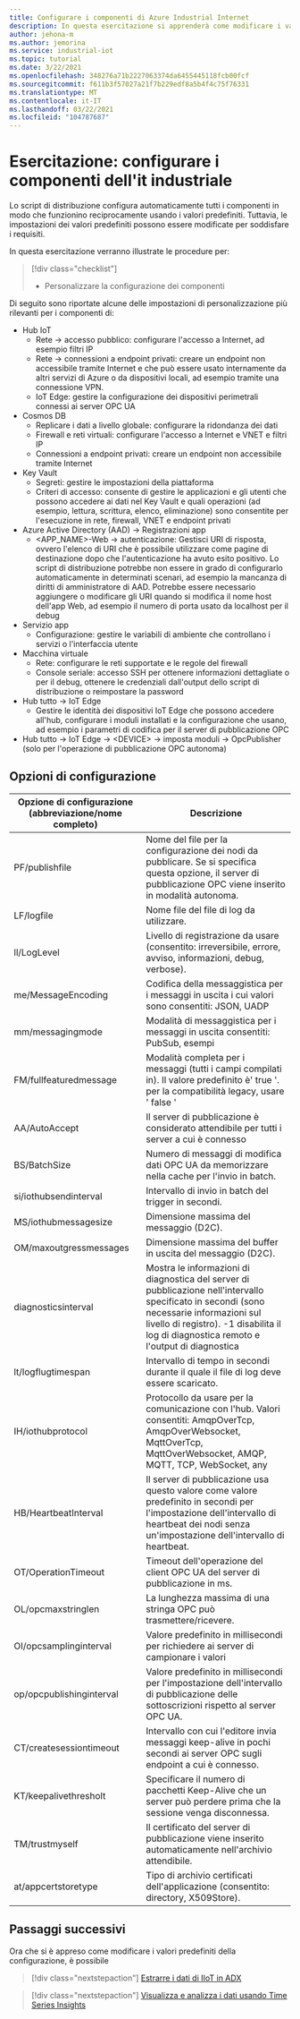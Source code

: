 ```yaml
---
title: Configurare i componenti di Azure Industrial Internet
description: In questa esercitazione si apprenderà come modificare i valori predefiniti della configurazione.
author: jehona-m
ms.author: jemorina
ms.service: industrial-iot
ms.topic: tutorial
ms.date: 3/22/2021
ms.openlocfilehash: 348276a71b2227063374da6455445118fcb00fcf
ms.sourcegitcommit: f611b3f57027a21f7b229edf8a5b4f4c75f76331
ms.translationtype: MT
ms.contentlocale: it-IT
ms.lasthandoff: 03/22/2021
ms.locfileid: "104787687"
---
```

# <a name="tutorial-configure-the-industrial-iot-components"></a>Esercitazione: configurare i componenti dell'it industriale

Lo script di distribuzione configura automaticamente tutti i componenti in modo che funzionino reciprocamente usando i valori predefiniti. Tuttavia, le impostazioni dei valori predefiniti possono essere modificate per soddisfare i requisiti.

In questa esercitazione verranno illustrate le procedure per:

> [!div class="checklist"]
> * Personalizzare la configurazione dei componenti


Di seguito sono riportate alcune delle impostazioni di personalizzazione più rilevanti per i componenti di:
* Hub IoT
    * Rete → accesso pubblico: configurare l'accesso a Internet, ad esempio filtri IP
    * Rete → connessioni a endpoint privati: creare un endpoint non accessibile tramite Internet e che può essere usato internamente da altri servizi di Azure o da dispositivi locali, ad esempio tramite una connessione VPN.
    * IoT Edge: gestire la configurazione dei dispositivi perimetrali connessi ai server OPC UA 
* Cosmos DB
    * Replicare i dati a livello globale: configurare la ridondanza dei dati
    * Firewall e reti virtuali: configurare l'accesso a Internet e VNET e filtri IP
    * Connessioni a endpoint privati: creare un endpoint non accessibile tramite Internet 
* Key Vault
    * Segreti: gestire le impostazioni della piattaforma
    * Criteri di accesso: consente di gestire le applicazioni e gli utenti che possono accedere ai dati nel Key Vault e quali operazioni (ad esempio, lettura, scrittura, elenco, eliminazione) sono consentite per l'esecuzione in rete, firewall, VNET e endpoint privati
* Azure Active Directory (AAD) → Registrazioni app
    * <APP_NAME>-Web → autenticazione: Gestisci URI di risposta, ovvero l'elenco di URI che è possibile utilizzare come pagine di destinazione dopo che l'autenticazione ha avuto esito positivo. Lo script di distribuzione potrebbe non essere in grado di configurarlo automaticamente in determinati scenari, ad esempio la mancanza di diritti di amministratore di AAD. Potrebbe essere necessario aggiungere o modificare gli URI quando si modifica il nome host dell'app Web, ad esempio il numero di porta usato da localhost per il debug
* Servizio app
    * Configurazione: gestire le variabili di ambiente che controllano i servizi o l'interfaccia utente
* Macchina virtuale
    * Rete: configurare le reti supportate e le regole del firewall
    * Console seriale: accesso SSH per ottenere informazioni dettagliate o per il debug, ottenere le credenziali dall'output dello script di distribuzione o reimpostare la password
* Hub tutto → IoT Edge
    * Gestire le identità dei dispositivi IoT Edge che possono accedere all'hub, configurare i moduli installati e la configurazione che usano, ad esempio i parametri di codifica per il server di pubblicazione OPC
* Hub tutto → IoT Edge → \<DEVICE> → imposta moduli → OpcPublisher (solo per l'operazione di pubblicazione OPC autonoma)


## <a name="configuration-options"></a>Opzioni di configurazione

|Opzione di configurazione (abbreviazione/nome completo)    |    Descrizione   |
|----------------------------------------------|------------------|
PF/publishfile |Nome del file per la configurazione dei nodi da pubblicare. Se si specifica questa opzione, il server di pubblicazione OPC viene inserito in modalità autonoma.
LF/logfile |Nome file del file di log da utilizzare.
ll/LogLevel |Livello di registrazione da usare (consentito: irreversibile, errore, avviso, informazioni, debug, verbose).
me/MessageEncoding |Codifica della messaggistica per i messaggi in uscita i cui valori sono consentiti: JSON, UADP
mm/messagingmode |Modalità di messaggistica per i messaggi in uscita consentiti: PubSub, esempi
FM/fullfeaturedmessage |Modalità completa per i messaggi (tutti i campi compilati in). Il valore predefinito è' true '. per la compatibilità legacy, usare ' false '
AA/AutoAccept |Il server di pubblicazione è considerato attendibile per tutti i server a cui è connesso
BS/BatchSize |Numero di messaggi di modifica dati OPC UA da memorizzare nella cache per l'invio in batch.
si/iothubsendinterval |Intervallo di invio in batch del trigger in secondi.
MS/iothubmessagesize |Dimensione massima del messaggio (D2C).
OM/maxoutgressmessages |Dimensione massima del buffer in uscita del messaggio (D2C).
diagnosticsinterval |Mostra le informazioni di diagnostica del server di pubblicazione nell'intervallo specificato in secondi (sono necessarie informazioni sul livello di registro). -1 disabilita il log di diagnostica remoto e l'output di diagnostica
lt/logflugtimespan |Intervallo di tempo in secondi durante il quale il file di log deve essere scaricato.
IH/iothubprotocol |Protocollo da usare per la comunicazione con l'hub. Valori consentiti: AmqpOverTcp, AmqpOverWebsocket, MqttOverTcp, MqttOverWebsocket, AMQP, MQTT, TCP, WebSocket, any
HB/HeartbeatInterval |Il server di pubblicazione usa questo valore come valore predefinito in secondi per l'impostazione dell'intervallo di heartbeat dei nodi senza un'impostazione dell'intervallo di heartbeat.
OT/OperationTimeout |Timeout dell'operazione del client OPC UA del server di pubblicazione in ms.
OL/opcmaxstringlen |La lunghezza massima di una stringa OPC può trasmettere/ricevere.
OI/opcsamplinginterval |Valore predefinito in millisecondi per richiedere ai server di campionare i valori
op/opcpublishinginterval |Valore predefinito in millisecondi per l'impostazione dell'intervallo di pubblicazione delle sottoscrizioni rispetto al server OPC UA.
CT/createsessiontimeout |Intervallo con cui l'editore invia messaggi keep-alive in pochi secondi ai server OPC sugli endpoint a cui è connesso.
KT/keepalivethresholt |Specificare il numero di pacchetti Keep-Alive che un server può perdere prima che la sessione venga disconnessa.
TM/trustmyself |Il certificato del server di pubblicazione viene inserito automaticamente nell'archivio attendibile.
at/appcertstoretype |Tipo di archivio certificati dell'applicazione (consentito: directory, X509Store).


## <a name="next-steps"></a>Passaggi successivi
Ora che si è appreso come modificare i valori predefiniti della configurazione, è possibile 

> [!div class="nextstepaction"]
> [Estrarre i dati di IIoT in ADX](tutorial-industrial-iot-azure-data-explorer.md)

> [!div class="nextstepaction"]
> [Visualizza e analizza i dati usando Time Series Insights](tutorial-visualize-data-time-series-insights.md)
